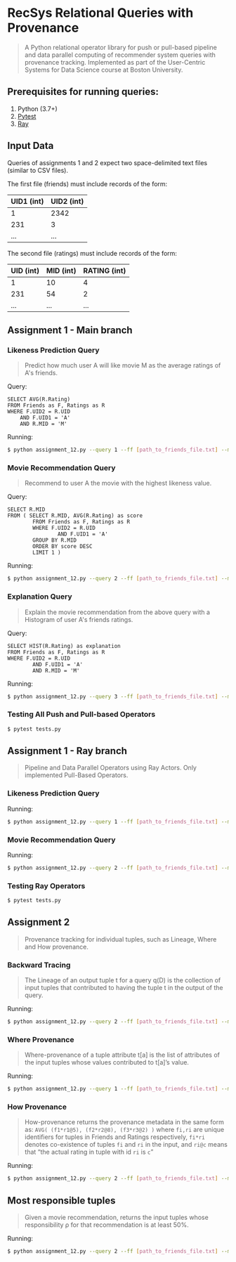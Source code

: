 # RecSys Relational Queries with Provenance

> A Python relational operator library for push or pull-based pipeline and data parallel computing of recommender system queries with provenance tracking. Implemented as part of the User-Centric Systems for Data Science course at Boston University.

## Prerequisites for running queries:

1. Python (3.7+)
2. [Pytest](https://docs.pytest.org/en/stable/)
3. [Ray](https://ray.io)

## Input Data

Queries of assignments 1 and 2 expect two space-delimited text files (similar to CSV files). 

The first file (friends) must include records of the form:

|UID1 (int)|UID2 (int)|
|----|----|
|1   |2342|
|231 |3   |
|... |... |

The second file (ratings) must include records of the form:

|UID (int)|MID (int)|RATING (int)|
|---|---|------|
|1  |10 |4     |
|231|54 |2     |
|...|...|...   |

## Assignment 1 - Main branch

### Likeness Prediction Query 
> Predict how much user A will like movie M as the average ratings of A's friends.

Query:
``` 
SELECT AVG(R.Rating)
FROM Friends as F, Ratings as R
WHERE F.UID2 = R.UID
    AND F.UID1 = 'A'
    AND R.MID = 'M'
```

Running:
```bash
$ python assignment_12.py --query 1 --ff [path_to_friends_file.txt] --mf [path_to_ratings_file.txt] --uid [user_id] --mid [movie_id] --pull [0 Push-based / 1 Pull-based]
```

### Movie Recommendation Query 
> Recommend to user A the movie with the highest likeness value.

Query:
``` 
SELECT R.MID
FROM ( SELECT R.MID, AVG(R.Rating) as score
        FROM Friends as F, Ratings as R
        WHERE F.UID2 = R.UID
                AND F.UID1 = 'A'
        GROUP BY R.MID
        ORDER BY score DESC
        LIMIT 1 )
```

Running:
```bash
$ python assignment_12.py --query 2 --ff [path_to_friends_file.txt] --mf [path_to_ratings_file.txt] --uid [user_id] --pull [0 Push-based / 1 Pull-based]
```

### Explanation Query 
> Explain the movie recommendation from the above query with a Histogram of user A's friends ratings.

Query:
``` 
SELECT HIST(R.Rating) as explanation
FROM Friends as F, Ratings as R
WHERE F.UID2 = R.UID
        AND F.UID1 = 'A'
        AND R.MID = 'M'
```

Running:
```bash
$ python assignment_12.py --query 3 --ff [path_to_friends_file.txt] --mf [path_to_ratings_file.txt] --uid [user_id] --mid [movie_id] --pull [0 Push-based / 1 Pull-based]
```

### Testing All Push and Pull-based Operators

```bash
$ pytest tests.py
```


## Assignment 1 - Ray branch 
> Pipeline and Data Parallel Operators using Ray Actors. Only implemented Pull-Based Operators.

### Likeness Prediction Query 

Running:
```bash
$ python assignment_12.py --query 1 --ff [path_to_friends_file.txt] --mf [path_to_ratings_file.txt] --uid [user_id] --mid [movie_id]
```

### Movie Recommendation Query 

Running:
```bash
$ python assignment_12.py --query 2 --ff [path_to_friends_file.txt] --mf [path_to_ratings_file.txt] --uid [user_id]
```

### Testing Ray Operators

```bash
$ pytest tests.py
```

## Assignment 2

> Provenance tracking for individual tuples, such as Lineage, Where and How provenance.

### Backward Tracing
> The Lineage of an output tuple t for a query q(D) is the collection of input tuples that contributed to having the tuple t in the output of the query. 

Running:
```bash
$ python assignment_12.py --query 2 --ff [path_to_friends_file.txt] --mf [path_to_ratings_file.txt] --uid [user_id] --pull [0 Push-based / 1 Pull-based] --lineage [output tuple index]
```

### Where Provenance
> Where-provenance of a tuple attribute t[a] is the list of attributes of the input tuples whose values contributed to t[a]’s value.

Running:
```bash
$ python assignment_12.py --query 1 --ff [path_to_friends_file.txt] --mf [path_to_ratings_file.txt] --uid [user_id] --mid [movie_id] --pull [0 Push-based / 1 Pull-based] --where-row [output tuple index] --where-attribute [attribute index]
```

### How Provenance
> How-provenance returns the provenance metadata in the same form as: `AVG( (f1*r1@5), (f2*r2@8), (f3*r3@2) )` where `fi,ri` are unique identifiers for tuples in Friends and Ratings respectively, `fi*ri` denotes co-existence of tuples `fi` and `ri` in the input, and `ri@c` means that “the actual rating in tuple with id `ri` is `c`”

Running:
```bash
$ python assignment_12.py --query 2 --ff [path_to_friends_file.txt] --mf [path_to_ratings_file.txt] --uid [user_id] --pull [0 Push-based / 1 Pull-based] --how [output tuple index]
```

## Most responsible tuples
> Given a movie recommendation, returns the input tuples whose responsibility ρ for that recommendation is at least 50%.

Running:
```bash
$ python assignment_12.py --query 2 --ff [path_to_friends_file.txt] --mf [path_to_ratings_file.txt] --uid [user_id] --pull [0 Push-based / 1 Pull-based] --responsibility [output tuple index]
```
